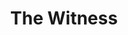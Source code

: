 ---
title: The Witness
categories: hltb games
layout: hltb
progress: 5
description: A puzzle game set in a bright, vibrant world. Atmospheric, open.
---